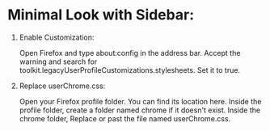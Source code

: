# Minimal Look with Sidebar:
1. Enable Customization:

    Open Firefox and type about:config in the address bar.
    Accept the warning and search for toolkit.legacyUserProfileCustomizations.stylesheets.
    Set it to true.

2. Replace userChrome.css:

    Open your Firefox profile folder. You can find its location here.
    Inside the profile folder, create a folder named chrome if it doesn't exist.
    Inside the chrome folder, Replace or past the file named userChrome.css.
